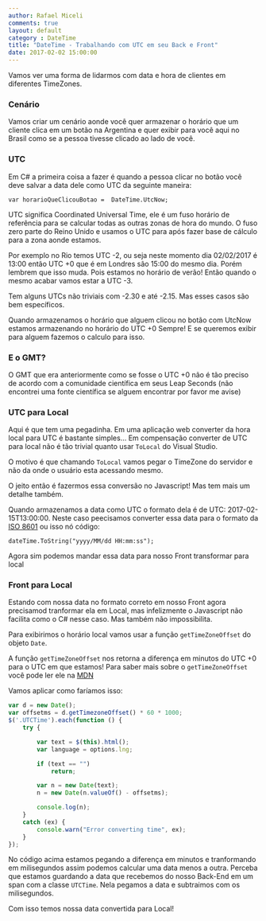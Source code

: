 ```yaml
---
author: Rafael Miceli
comments: true
layout: default 
category : DateTime
title: "DateTime - Trabalhando com UTC em seu Back e Front" 
date: 2017-02-02 15:00:00
---
```


Vamos ver uma forma de lidarmos com data e hora de clientes em diferentes TimeZones.

### Cenário

Vamos criar um cenário aonde você quer armazenar o horário que um cliente clica em um botão na Argentina e quer exibir para você aqui no Brasil como se a pessoa tivesse clicado ao lado de você.

### UTC

Em C# a primeira coisa a fazer é quando a pessoa clicar no botão você deve salvar a data dele como UTC da seguinte maneira:

`var horarioQueClicouBotao =  DateTime.UtcNow;`

UTC significa Coordinated Universal Time, ele é um fuso horário de referência para se calcular todas as outras zonas de hora do mundo. O fuso zero parte do Reino Unido e usamos o UTC para após fazer base de cálculo para a zona aonde estamos.

Por exemplo no Rio temos UTC -2, ou seja neste momento dia 02/02/2017 é 13:00 então UTC +0 que é em Londres são 15:00 do mesmo dia. Porém lembrem que isso muda. Pois estamos no horário de verão! Então quando o mesmo acabar vamos estar a UTC -3.

Tem alguns UTCs não triviais com -2.30 e até -2.15. Mas esses casos são bem específicos.

Quando armazenamos o horário que alguem clicou no botão com UtcNow estamos armazenando no horário do  UTC +0 Sempre! E se queremos exibir para alguem fazemos o calculo para isso.

### E o GMT?

O GMT que era anteriormente como se fosse o UTC +0 não é tão preciso de acordo com a comunidade científica em seus Leap Seconds (não encontrei uma fonte científica se alguem encontrar por favor me avise)

### UTC para Local

Aqui é que tem uma pegadinha. Em uma aplicação web converter da hora local para UTC é bastante simples… Em compensação converter de UTC para local não é tão trivial quanto usar `ToLocal` do Visual Studio.

O motivo é que chamando `ToLocal` vamos pegar o TimeZone do servidor e não da onde o usuário esta acessando mesmo.

O jeito então é fazermos essa conversão no Javascript! Mas tem mais um detalhe também.

Quando armazenamos a data como UTC o formato dela é de UTC: 2017-02-15T13:00:00. Neste caso peecisamos converter essa data para o formato da [ISO 8601](https://www.w3.org/TR/NOTE-datetime) ou isso nó código:

`dateTime.ToString("yyyy/MM/dd HH:mm:ss");`

Agora sim podemos mandar essa data para nosso Front transformar para local

### Front para Local

Estando com nossa data no formato correto em nosso Front agora precisamod tranformar ela em Local, mas infelizmente o Javascript não facilita como o C# nesse caso. Mas também não impossibilita.

Para exibirimos o horário local vamos usar a função `getTimeZoneOffset` do objeto `Date`.

A função `getTimeZoneOffset` nos retorna a diferença em minutos do UTC +0 para o UTC em que estamos! Para saber mais sobre o `getTimeZoneOffset` você pode ler ele na [MDN](https://developer.mozilla.org/pt-BR/docs/Web/JavaScript/Reference/Global_Objects/Date/getTimezoneOffset)

Vamos aplicar como faríamos isso:

```javascript
var d = new Date();
var offsetms = d.getTimezoneOffset() * 60 * 1000;
$('.UTCTime').each(function () {
    try {

        var text = $(this).html();
        var language = options.lng;

        if (text == "")
            return;

        var n = new Date(text);
        n = new Date(n.valueOf() - offsetms);

        console.log(n);
    }
    catch (ex) {
        console.warn("Error converting time", ex);
    }
});
```

No código acima estamos pegando a diferença em minutos e tranformando em milisegundos assim podemos calcular uma data menos a outra.
Perceba que estamos guardando a data que recebemos do nosso Back-End em um span com a classe `UTCTime`. Nela pegamos a data e subtraimos com os milisegundos.

Com isso temos nossa data convertida para Local!